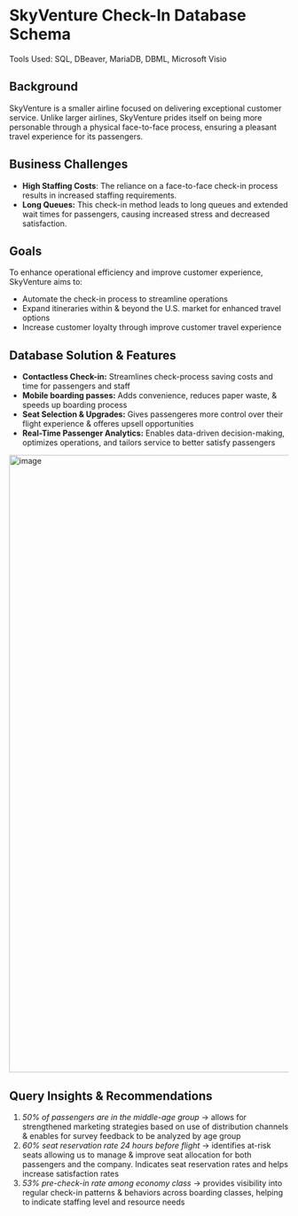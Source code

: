 # SkyVenture Check-In Database Schema
Tools Used: SQL, DBeaver, MariaDB, DBML, Microsoft Visio

## Background

SkyVenture is a smaller airline focused on delivering exceptional customer service. Unlike larger airlines, SkyVenture prides itself on being more personable through a physical face-to-face process, ensuring a pleasant travel experience for its passengers.

## Business Challenges
- **High Staffing Costs**: The reliance on a face-to-face check-in process results in increased staffing requirements.
- **Long Queues:** This check-in method leads to long queues and extended wait times for passengers, causing increased stress and decreased satisfaction.

## Goals
To enhance operational efficiency and improve customer experience, SkyVenture aims to:
- Automate the check-in process to streamline operations
- Expand itineraries within & beyond the U.S. market for enhanced travel options
- Increase customer loyalty through improve customer travel experience

## Database Solution & Features
- **Contactless Check-in:** Streamlines check-process saving costs and time for passengers and staff
- **Mobile boarding passes:** Adds convenience, reduces paper waste, & speeds up boarding process
- **Seat Selection & Upgrades:** Gives passengeres more control over their flight experience & offeres upsell opportunities
- **Real-Time Passenger Analytics:** Enables data-driven decision-making, optimizes operations, and tailors service to better satisfy passengers
<img width="1114" alt="image" src="https://github.com/user-attachments/assets/f946383e-2d26-4e7f-b15c-5af4cd0bb9ae">

## Query Insights & Recommendations
1. _50% of passengers are in the middle-age group_ → allows for strengthened marketing strategies based on use of distribution channels & enables for survey feedback to be analyzed by age group
2. _60% seat reservation rate 24 hours before flight_ → identifies at-risk seats allowing us to manage & improve seat allocation for both passengers and the company. Indicates seat reservation rates and helps increase satisfaction rates
3. _53% pre-check-in rate among economy class_ → provides visibility into regular check-in patterns & behaviors across boarding classes, helping to indicate staffing level and resource needs

